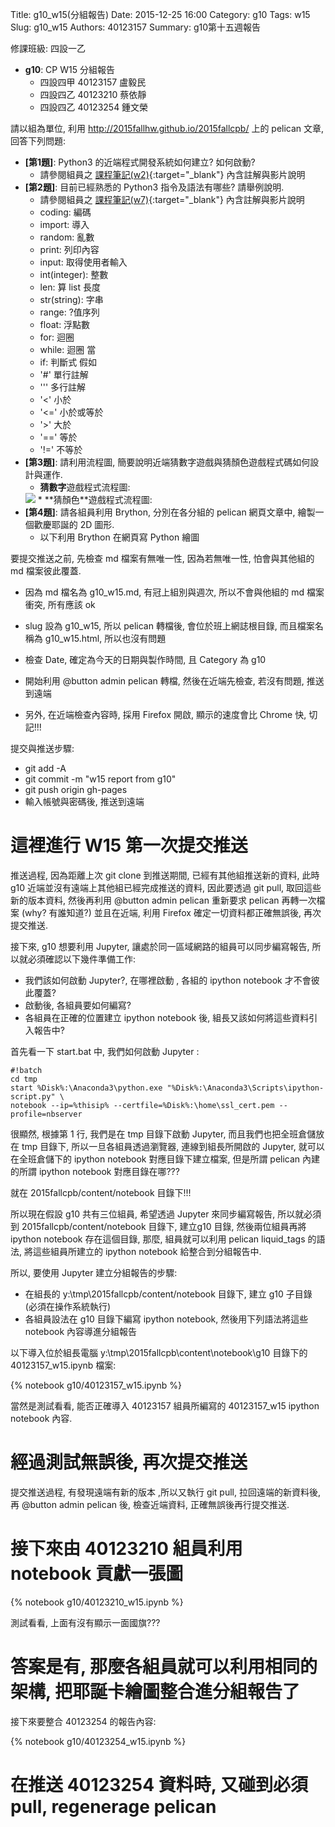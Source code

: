 Title: g10_w15(分組報告)
Date: 2015-12-25 16:00
Category: g10
Tags: w15
Slug: g10_w15
Authors: 40123157
Summary: g10第十五週報告


修課班級: 四設一乙

  * **g10**: CP W15 分組報告
     * 四設四甲 40123157 盧毅民
     * 四設四乙 40123210 蔡依靜
     * 四設四乙 40123254 鍾文榮

請以組為單位, 利用 <http://2015fallhw.github.io/2015fallcpb/> 上的 pelican 文章, 回答下列問題:

  * **[第1題]**: Python3 的近端程式開發系統如何建立? 如何啟動?
     * 請參閱組員之 [課程筆記(w2)](http://2015fallhw.github.io/2015fallcpb/user/40123157/2015cp_hw_w2.html){:target="_blank"} 內含註解與影片說明
  * **[第2題]**: 目前已經熟悉的 Python3 指令及語法有哪些? 請舉例說明.
     * 請參閱組員之 [課程筆記(w7)](http://2015fallhw.github.io/2015fallcpb/user/40123157/2015cp_hw_w7.html){:target="_blank"} 內含註解與影片說明
     * coding: 編碼
     * import: 導入
     * random: 亂數
     * print: 列印內容
     * input: 取得使用者輸入
     * int(integer): 整數
     * len: 算 list 長度
     * str(string): 字串
     * range: ?值序列
     * float: 浮點數
     * for: 迴圈
     * while: 迴圈 當
     * if: 判斷式 假如
     * '#' 單行註解
     * ''' 多行註解
     * '<' 小於
     * '<=' 小於或等於
     * '>' 大於
     * '==' 等於
     * '!=' 不等於
  * **[第3題]**: 請利用流程圖, 簡要說明近端猜數字遊戲與猜顏色遊戲程式碼如何設計與運作.
     * **猜數字**遊戲程式流程圖:
     <img src="https://copy.com/ILM0PrNuEYNhGIE8">
     * **猜顏色**遊戲程式流程圖:
  * **[第4題]**: 請各組員利用 Brython, 分別在各分組的 pelican 網頁文章中, 繪製一個歡慶耶誕的 2D 圖形.
     * 以下利用 Brython 在網頁寫 Python 繪圖

<!-- 導入 brython.js -->

<script type="text/javascript" src="js/Brython3.2.3-20151122-082712/brython.js"></script>

<!-- 啟動 brython() -->

<script>
window.onload=function(){
brython(1);
}
</script>

<!-- 以下利用 Brython 程式執行繪圖 -->

<canvas id="plotarea" width="500" height="500"></canvas>

<script type="text/python3">
# 導入 doc
from browser import document as doc
from browser import console
import math

# 準備繪圖畫布
canvas = doc["plotarea"]
ctx = canvas.getContext("2d")

# 進行座標轉換, x 軸不變, y 軸反向且移動 500 光點
ctx.setTransform(1, 0, 0, -1, 0, 500)

# 大禮物(方形)
ctx.beginPath()
ctx.lineWidth = 5
ctx.moveTo(94, 30)
ctx.lineTo(86, 180)
ctx.lineTo(293, 180)
ctx.lineTo(279, 30)
ctx.lineTo(94, 30)
# 大禮物(緞帶)
ctx.lineTo(91, 92)
ctx.lineTo(285, 86)
ctx.lineTo(286, 105)
ctx.lineTo(90, 117)
ctx.lineTo(86, 180)
ctx.lineTo(174, 180)
ctx.lineTo(179, 30)
ctx.lineTo(199, 30)
ctx.lineTo(199, 180)
# 大禮物(蝴蝶結)
ctx.lineTo(186, 180)
ctx.lineTo(237, 206)
ctx.lineTo(228, 256)
ctx.lineTo(190, 230)
ctx.lineTo(186, 180)
ctx.lineTo(178, 241)
ctx.lineTo(144, 279)
ctx.lineTo(138, 223)
ctx.lineTo(186, 180)
ctx.strokeStyle = "rgb(255, 0, 0)"
ctx.stroke()

# 小禮物(方形)
ctx.beginPath()
ctx.lineWidth = 3
ctx.moveTo(316, 30)
ctx.lineTo(312, 105)
ctx.lineTo(416, 105)
ctx.lineTo(409, 30)
ctx.lineTo(316, 30)
# 小禮物(緞帶)
ctx.lineTo(315, 61)
ctx.lineTo(412, 58)
ctx.lineTo(413, 76)
ctx.lineTo(314, 73)
ctx.lineTo(312, 105)
ctx.lineTo(356, 105)
ctx.lineTo(353, 30)
ctx.lineTo(365, 30)
ctx.lineTo(369, 105)
# 小禮物(蝴蝶結)
ctx.lineTo(362, 105)
ctx.lineTo(388, 115)
ctx.lineTo(390, 143)
ctx.lineTo(368, 127)
ctx.lineTo(362, 105)
ctx.lineTo(355, 131)
ctx.lineTo(328, 140)
ctx.lineTo(332, 119)
ctx.lineTo(362, 105)
ctx.strokeStyle = "rgb(0, 255, 0)"
ctx.stroke()

</script>

要提交推送之前, 先檢查 md 檔案有無唯一性, 因為若無唯一性, 怕會與其他組的 md 檔案彼此覆蓋.

* 因為 md 檔名為 g10_w15.md, 有冠上組別與週次, 所以不會與他組的 md 檔案衝突, 所有應該 ok

* slug 設為 g10_w15, 所以 pelican 轉檔後, 會位於班上網誌根目錄,  而且檔案名稱為 g10_w15.html, 所以也沒有問題

* 檢查 Date, 確定為今天的日期與製作時間, 且 Category 為 g10

* 開始利用 @button admin pelican 轉檔, 然後在近端先檢查, 若沒有問題, 推送到遠端

* 另外, 在近端檢查內容時, 採用 Firefox 開啟, 顯示的速度會比 Chrome 快,  切記!!!

提交與推送步驟:

* git add -A
* git commit -m "w15 report from g10"
* git push origin gh-pages
* 輸入帳號與密碼後, 推送到遠端

# 這裡進行 W15 第一次提交推送

推送過程, 因為距離上次 git clone 到推送期間, 已經有其他組推送新的資料, 此時 g10 近端並沒有遠端上其他組已經完成推送的資料, 因此要透過 git pull, 取回這些新的版本資料, 然後再利用 @button admin pelican 重新要求 pelican 再轉一次檔案 (why? 有誰知道?)
並且在近端, 利用 Firefox 確定一切資料都正確無誤後, 再次提交推送.

接下來, g10 想要利用 Jupyter, 讓處於同一區域網路的組員可以同步編寫報告, 所以就必須確認以下幾件準備工作:

* 我們該如何啟動 Jupyter?, 在哪裡啟動 , 各組的 ipython notebook 才不會彼此覆蓋?
* 啟動後, 各組員要如何編寫?
* 各組員在正確的位置建立 ipython notebook 後, 組長又該如何將這些資料引入報告中?

首先看一下 start.bat 中, 我們如何啟動 Jupyter :

    #!batch
    cd tmp
    start %Disk%:\Anaconda3\python.exe "%Disk%:\Anaconda3\Scripts\ipython-script.py" \ 
    notebook --ip=%thisip% --certfile=%Disk%:\home\ssl_cert.pem --profile=nbserver
    
很顯然, 根據第 1 行, 我們是在 tmp 目錄下啟動 Jupyter, 而且我們也把全班倉儲放在 tmp 目錄下, 所以一旦各組員透過瀏覽器, 連線到組長所開啟的 Jupyter, 就可以在全班倉儲下的 ipython notebook 對應目錄下建立檔案, 但是所謂 pelican 內建的所謂 ipython notebook 對應目錄在哪???

就在 2015fallcpb/content/notebook 目錄下!!!

所以現在假設 g10 共有三位組員, 希望透過 Jupyter 來同步編寫報告, 所以就必須到 2015fallcpb/content/notebook 目錄下, 建立g10 目錄, 然後兩位組員再將 ipython notebook 存在這個目錄, 那麼, 組員就可以利用 pelican liquid_tags 的語法, 將這些組員所建立的 ipython notebook 給整合到分組報告中.

所以, 要使用 Jupyter 建立分組報告的步驟:

* 在組長的  y:\tmp\2015fallcpb/content/notebook 目錄下, 建立 g10 子目錄 (必須在操作系統執行)
* 各組員設法在 g10 目錄下編寫 ipython notebook, 然後用下列語法將這些 notebook 內容導進分組報告

以下導入位於組長電腦 y:\tmp\2015fallcpb\content\notebook\g10 目錄下的 40123157_w15.ipynb 檔案:

{% notebook g10/40123157_w15.ipynb %}

當然是測試看看, 能否正確導入 40123157 組員所編寫的 40123157_w15 ipython notebook 內容.

# 經過測試無誤後, 再次提交推送

提交推送過程, 有發現遠端有新的版本 ,所以又執行 git pull, 拉回遠端的新資料後, 再 @button admin pelican 後, 檢查近端資料, 正確無誤後再行提交推送.

# 接下來由 40123210 組員利用 notebook 貢獻一張圖

{% notebook g10/40123210_w15.ipynb %}

測試看看, 上面有沒有顯示一面國旗???

# 答案是有, 那麼各組員就可以利用相同的架構, 把耶誕卡繪圖整合進分組報告了

接下來要整合 40123254 的報告內容:

{% notebook g10/40123254_w15.ipynb %}

# 在推送 40123254 資料時, 又碰到必須 pull, regenerage pelican




